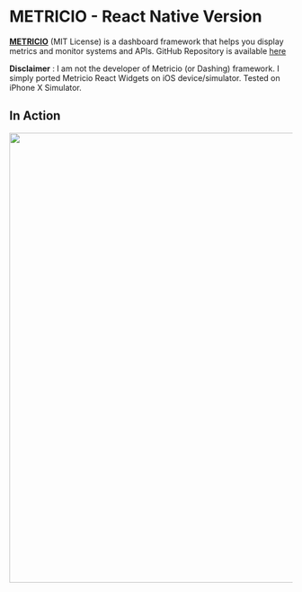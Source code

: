 # METRICIO - React Native Version

**[METRICIO](https://metricio.co/)** (MIT License)  is a dashboard framework that helps you display metrics and monitor systems and APIs. GitHub Repository is available [here](https://github.com/metricio/metricio)

**Disclaimer** : I am not the developer of Metricio (or Dashing) framework. I simply ported Metricio React Widgets on iOS device/simulator. Tested on iPhone X Simulator. 

## In Action

<p align="center">
<img src="https://github.com/phyunsj/react-native-metricio/blob/master/assets/metricio-react-native-1280.gif" width="800px"/>
</p>
